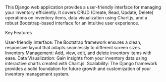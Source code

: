 This Django web application provides a user-friendly interface for managing your inventory efficiently. It covers CRUD (Create, Read, Update, Delete) operations on inventory items, data visualization using Chart.js, and a robust Bootstrap-based interface for an intuitive user experience.

Key Features

User-friendly Interface: The Bootstrap framework ensures a clean, responsive layout that adapts seamlessly to different screen sizes.
Inventory Management: Add, view, edit, and delete inventory items with ease.
Data Visualization: Gain insights from your inventory data using interactive charts created with Chart.js.
Scalability: The Django framework provides a solid foundation for future growth and customization of your inventory management system.
